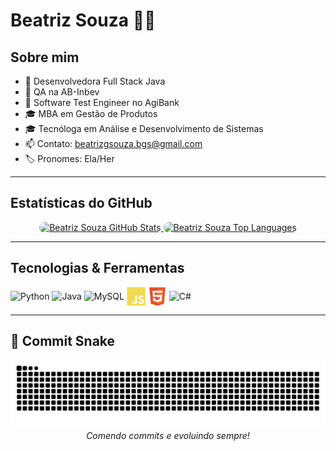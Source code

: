 # Beatriz Souza 👩‍💻

## Sobre mim

- 🌱 Desenvolvedora Full Stack Java  
- 🧪 QA na AB-Inbev  
- 🧪 Software Test Engineer no AgiBank  
- 🎓 MBA em Gestão de Produtos  
- 🎓 Tecnóloga em Análise e Desenvolvimento de Sistemas  
- 📫 Contato: [beatrizgsouza.bgs@gmail.com](mailto:beatrizgsouza.bgs@gmail.com)  
- 🏷️ Pronomes: Ela/Her  

---

## Estatísticas do GitHub

<div align="center">
  <a href="https://github.com/BeaSouzaa">
    <img 
      src="https://github-readme-stats.vercel.app/api?username=BeaSouzaa&show_icons=true&theme=dracula&hide=issues,contribs" 
      alt="Beatriz Souza GitHub Stats" 
      height="160em"
      style="border-radius:10px;"
    />
  </a>
  <a href="https://github.com/BeaSouzaa">
    <img 
      src="https://github-readme-stats.vercel.app/api/top-langs/?username=BeaSouzaa&layout=compact&langs_count=7&theme=dracula" 
      alt="Beatriz Souza Top Languages" 
      height="140em" 
      style="border-radius:10px;"
    />
  </a>
</div>

---

## Tecnologias & Ferramentas

<div style="display: inline-block;">
  <img align="center" alt="Python" height="30" width="30" src="https://cdn.jsdelivr.net/gh/devicons/devicon/icons/python/python-original.svg" />
  <img align="center" alt="Java" height="30" width="30" src="https://cdn.jsdelivr.net/gh/devicons/devicon/icons/java/java-original-wordmark.svg" />
  <img align="center" alt="MySQL" height="30" width="30" src="https://cdn.jsdelivr.net/gh/devicons/devicon/icons/mysql/mysql-original.svg" />
  <img align="center" alt="JavaScript" height="30" width="30" src="https://raw.githubusercontent.com/devicons/devicon/master/icons/javascript/javascript-plain.svg" />
  <img align="center" alt="HTML5" height="30" width="30" src="https://raw.githubusercontent.com/devicons/devicon/master/icons/html5/html5-original.svg" />
  <img align="center" alt="C#" height="30" width="30" src="https://cdn.jsdelivr.net/gh/devicons/devicon/icons/csharp/csharp-original.svg" />
</div>

---

## 🐍 Commit Snake

<p align="center">
  <picture>
    <source media="(prefers-color-scheme: dark)" srcset="https://raw.githubusercontent.com/BeaSouzaa/BeaSouzaa/output/github-contribution-grid-snake-dark.svg" />
    <source media="(prefers-color-scheme: light)" srcset="https://raw.githubusercontent.com/BeaSouzaa/BeaSouzaa/output/github-contribution-grid-snake.svg" />
    <img alt="GitHub Snake" src="https://raw.githubusercontent.com/BeaSouzaa/BeaSouzaa/output/github-contribution-grid-snake.svg" />
  </picture>
  <br />
  <i>Comendo commits e evoluindo sempre!</i>
</p>

